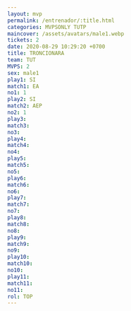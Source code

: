 ```yaml
---
layout: mvp
permalink: /entrenador/:title.html
categories: MVPSONLY TUTP
maincover: /assets/avatars/male1.webp
tickets: 2
date: 2020-08-29 10:29:20 +0700
title: TRONCIONARA
team: TUT
MVPS: 2
sex: male1
play1: SI
match1: EA
no1: 1
play2: SI
match2: AEP
no2: 1
play3: 
match3: 
no3: 
play4: 
match4: 
no4: 
play5: 
match5: 
no5: 
play6: 
match6: 
no6: 
play7: 
match7: 
no7: 
play8: 
match8: 
no8: 
play9: 
match9: 
no9: 
play10: 
match10: 
no10: 
play11: 
match11: 
no11: 
rol: TOP
---
```

